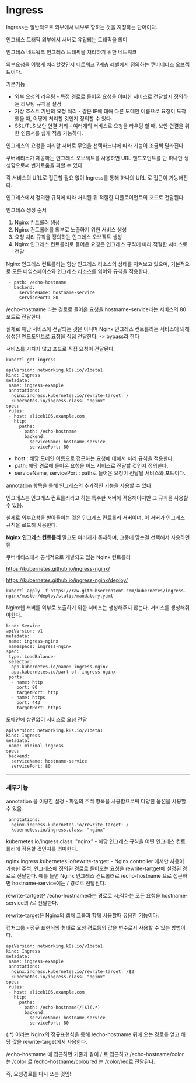 # Ingress



Ingress는 일반적으로 외부에서 내부로 향하는 것을 지칭하는 단어이다.

인그레스 트래픽 외부에서 서버로 유입되는 트래픽을 의미

인그레스 네트워크 인그레스 트래픽을 처리하기 위한 네트워크

외부요청을 어떻게 처리할것인지 네트워크 7계층 레벨에서 정의하는 쿠버네티스 오브젝트이다.



기본기능

- 외부 요청의 라우팅 - 특정 경로로 들어온 요청을 어떠한 서비스로 전달할지 정의하는 라우팅 규칙을 설정
- 가상 호스트 기반의 요청 처리 - 같은 IP에 대해 다른 도메인 이름으로 요청이 도착했을 때, 어떻게 처리할 것인지 정의할 수 있다.
- SSL/TLS 보안 연결 처리 - 여러개의 서비스로 요청을 라우팅 할 때, 보안 연결을 위한 인증서를 쉽게 적용 가능하다.



인그레스의 요청을 처리할 서버로 무엇을 선택하느냐에 따라 기능이 조금씩 달라진다.



쿠버네티스가 제공하는 인그레스 오브젝트를 사용하면 URL 엔드포인트를 단 하나만 생성함으로써 번거로움을 피할 수 있다.

각 서비스의 URL로 접근할 필요 없이 Ingress를 통해 하나의 URL 로 접근이 가능해진다.



인그레스에서 정의한 규칙에 따라 처리된 뒤 적절한 디플로이먼트의 포드로 전달된다.



인그레스 생성 순서

1. Nginx 컨트롤러 생성
2. Nginx 컨트롤러를 외부로 노출하기 위한 서비스 생성
3. 요청 처리 규칙을 정의하는 인그레스 오브젝트 생성
4. Nginx 인그레스 컨트롤러로 들어온 요청은 인그레스 규칙에 따라 적절한 서비스로 전달



Nginx 인그레스 컨트롤러는 항상 인그레스 리소스의 상태를 지켜보고 있으며, 기본적으로 모든 네임스페이스와 인그레스 리소스를 읽어와 규칙을 적용한다.

     - path: /echo-hostname
       backend:
         serviceName: hostname-service
         servicePort: 80
/echo-hostname 라는 경로로 들어온 요청을 hostname-service라는 서비스의 80 포트로 전달한다.

실제로 해당 서비스에 전달되는 것은 아니며 Nginx 인그레스 컨트롤러는 서비스에 의해 생성된 엔드포인트로 요청을 직접 전달한다. -> bypass라 한다

서비스를 거치지 않고 포드로 직접 요청이 전달된다.



```
kubectl get ingress
```

```
apiVersion: networking.k8s.io/v1beta1
kind: Ingress
metadata:
 name: ingress-example
 annotations:
  nginx.ingress.kubernetes.io/rewrite-target: /
  kubernetes.io/ingress.class: "nginx"
spec:
 rules:
 - host: alicek106.example.com
   http:
     paths:
     - path: /echo-hostname
       backend:
         serviceName: hostname-service
         servicePort: 80
```



- host : 해당 도메인 이름으로 접근하는 요청에 대해서 처리 규칙을 적용한다.
- path: 해당 경로에 들어온 요청을 어느 서비스로 전달할 것인지 정의한다.
- serviceName, servicePort : path로 들어온 요청이 전달될 서비스와 포트이다.



annotation 항목을 통해 인그레스의 추가적인 기능을 사용할 수 있다.



인그레스는 인그레스 컨트롤러라고 하는 특수한 서버에 적용해야지만 그 규칙을 사용할 수 있음.

실제로 외부요청을 받아들이는 것은 인그레스 컨트롤러 서버이며, 이 서버가 인그레스 규칙을 로드해 사용한다.



**Nginx 인그레스 컨트롤러** 말고도 여러개가 존재하며, 그중에 맞는걸 선택해서 사용하면 됨

쿠버네티스에서 공식적으로 개발되고 있는 Nginx 컨트롤러

https://kubernetes.github.io/ingress-nginx/

https://kubernetes.github.io/ingress-nginx/deploy/

```
kubectl apply -f https://raw.githubsercontent.com/kubernetes/ingress-nginx/master/deploy/static/mandatory.yaml
```

Nginx웹 서버를 외부로 노출하기 위한 서비스는 생성해주지 않는다. 서비스를 생성해줘야한다.



```
kind: Service
apiVersion: v1
metadata:
 name: ingress-nginx
 namespace: ingress-nginx
spec:
 type: LoadBalancer
 selector:
  app.kubernetes.io/name: ingress-nginx
  app.kubernetes.io/part-of: ingress-nginx
 ports:
  - name: http
    port: 80
    targetPort: http
  - name: https
    port: 443
    targetPort: https
```



도메인에 상관없이 서비스로 요청 전달

```
apiVersion: networking.k8s.io/v1beta1
kind: Ingress
metadata:
 name: minimal-ingress
spec:
 backend:
  serviceName: hostname-service
  servicePort: 80
```



---

### 세부기능

annotation 을 이용한 설정 - 파일의 주석 항목을 사용함으로써 다양한 옵션을 사용할 수 있음.

```
 annotations:
  nginx.ingress.kubernetes.io/rewrite-target: /
  kubernetes.io/ingress.class: "nginx"
```

  kubernetes.io/ingress.class: "nginx" - 해당 인그레스 규칙을 어떤 인그레스 컨트롤러에 적용할 것인지를 의미한다.

nginx.ingress.kubernetes.io/rewrite-target: - Nginx controller 에서만 사용이 가능한 주석, 인그레스에 정의된 경로로 들어오는 요청을 rewrite-tartget에 설정된 경로로 전달한다. 예를 들면 Nginx 인그레스 컨트롤러로 /echo-hostname 으로 접근하면 hostname-service에는 / 경로로 전달된다.

rewrite-tartget은 /echo-hostname라는 경로로 시;작하는 모든 요청을 hostname-service의 /로 전달한다. 



rewrite-target은 Nginx의 캡처 그룹과 함께 사용할때 유용한 기능이다.

캡처그룹 - 정규 표현식의 형태로 요청 경로등의 값을 변수로서 사용할 수 있는 방법이다.



```
apiVersion: networking.k8s.io/v1beta1
kind: Ingress
metadata:
 name: ingress-example
 annotations:
  nginx.ingress.kubernetes.io/rewrite-target: /$2
  kubernetes.io/ingress.class: "nginx"
spec:
 rules:
 - host: alicek106.example.com
   http:
     paths:
     - path: /echo-hostname(/|$)(.*)
       backend:
         serviceName: hostname-service
         servicePort: 80
```



(.*) 이라는 Nginx의 정규표현식을 통해 /echo-hostname 뒤에 오는 경로를 얻고 해당 값을 rewrite-target에서 사용한다.

/echo-hostname 에 접근하면 기존과 같이 / 로 접근하고 /echo-hostname/color 는 /color 로 /echo-hostname/color/red 는 /color/red로 전달된다.

즉, 요청경로를 다시 쓰는 것임!